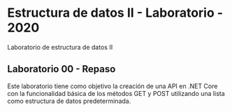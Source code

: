 # Estructura de datos II - Laboratorio - 2020
Laboratorio de estructura de datos II
## Laboratorio 00 - Repaso
Este laboratorio tiene como objetivo la creación de una API en .NET Core con la funcionalidad básica
de los métodos GET y POST utilizando una lista como estructura de datos predeterminada.